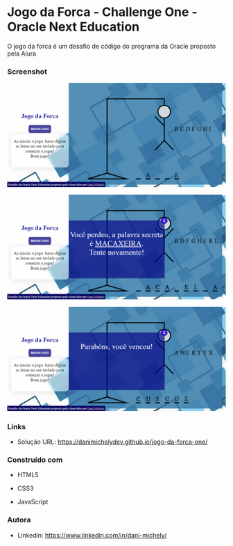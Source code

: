 # Jogo da Forca - Challenge One - Oracle Next Education

<p>O jogo da forca é um desafio de código do programa da Oracle proposto pela Alura</p>

### Screenshot

![](screencapture-1.png)



![](screencapture-2.png)



![Vencedor](screencapture-3.png)

### Links

- Solução URL: https://danimichelydev.github.io/jogo-da-forca-one/



### Construído com

- HTML5

- CSS3

- JavaScript

  



### Autora

- Linkedin: https://www.linkedin.com/in/dani-michely/


